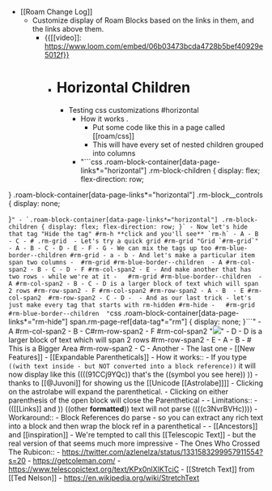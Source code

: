 - [[Roam Change Log]]
    - Customize display of Roam Blocks based on the links in them, and the links above them.
        - {{[[video]]: https://www.loom.com/embed/06b03473bcda4728b5bef40929e5012f}}
            - # Horizontal Children
                - Testing css customizations #horizontal
                    - How it works                                     .
                        - Put some code like this in a page called [[roam/css]]
                        - This will have every set of nested children grouped into columns
                    - "```css
.roam-block-container[data-page-links*="horizontal"] 
.rm-block-children {
  display: flex;
  flex-direction: row;
 
}
.roam-block-container[data-page-links*="horizontal"] 
 .rm-block__controls {
  display: none;
 
}```"
                        - `.roam-block-container[data-page-links*="horizontal"] .rm-block-children {
display: flex;
  flex-direction: row;
}`
            - Now let's hide that tag "Hide the tag" #rm-h **click and you'll see** `rm-h`
                - A
                - B
                - C
            - # .rm-grid 
                - Let's try a quick grid #rm-grid "Grid `#rm-grid`"
                    - A
                    - B
                    - C
                    - D
                    - E
                    - F
                    - G
                - We can mix the tags up too #rm-blue-border--children #rm-grid
                    - a
                    - b
                - And let's make a particular item span two columns
                    -  #rm-grid #rm-blue-border--children 
                        - A #rm-col-span2
                        - B
                        - C
                        - D
                        - F #rm-col-span2
                        - E
                - And make another that has two rows - while we're at it
                    -   #rm-grid #rm-blue-border--children 
                        - A #rm-col-span2
                        - B
                        - C
                        - D is a larger block of text which will span 2 rows #rm-row-span2
                        - F #rm-col-span2 #rm-row-span2
                        - A
                        - B 
                        - E #rm-col-span2  #rm-row-span2
                        - C
                        - D
                        - 
                - And as our last trick - let's just make every tag that starts with rm-hidden #rm-hide
                    -   #rm-grid #rm-blue-border--children  "```css
.roam-block-container[data-page-links*="rm-hide"]
span.rm-page-ref[data-tag*="rm"] 
{
  display: none;
}```"
                        - A #rm-col-span2
                        - B
                        - C#rm-row-span2
                        - F #rm-col-span2 "![](https://firebasestorage.googleapis.com/v0/b/firescript-577a2.appspot.com/o/imgs%2Fapp%2Froam%2F5UewMaPENW.png?alt=media&token=5f0da069-4d80-442c-9081-207f4c0c8edf)"
                        - D
                        - D is a larger block of text which will span 2 rows #rm-row-span2
                        - E
                        - A
                        - B 
                        - # This is a Bigger Area  #rm-row-span2
                        - C
                        - Another
                        - The last one
    - [[New Features]]
        - [[Expandable Parentheticals]]
            - How it works::
                - If you type `((with text inside - but NOT converted into a block reference))` it will now display like this ((((91CCj9YQc)) that's the ((symbol you see here)) ))
                    - thanks to [[@Juvoni]] for showing us the [[Unicode [[Astrolabe]]]] 
                - Clicking on the astrolabe will expand the parenthetical.
                - Clicking on either parenthesis of the open block will close the Parenthetical
                - 
            - Limitations::
                - (([[Links]] and )) ((other **formatted**)) text will not parse ((((c3NvrBVHc))))
                    - Workaround::
                        - Block References do parse - so you can extract any rich text into a block and then wrap the block ref in a parenthetical
            - 
            - [[Ancestors]] and [[inspiration]]
                - We're tempted to call this [[Telescopic Text]] - but the real version of that seems much more impressive
                    - The Ones Who Crossed The Rubicon:: 
                        - https://twitter.com/azlenelza/status/1331583299957911554?s=20
                        - https://getcoleman.com/
                        - https://www.telescopictext.org/text/KPx0nlXlKTciC
                        - [[Stretch Text]] from [[Ted Nelson]]
                            - https://en.wikipedia.org/wiki/StretchText
